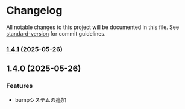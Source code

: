 # Changelog

All notable changes to this project will be documented in this file. See [standard-version](https://github.com/conventional-changelog/standard-version) for commit guidelines.

### [1.4.1](https://github.com/dimgraycat/jro-tools-plus/compare/v1.4.0...v1.4.1) (2025-05-26)

## 1.4.0 (2025-05-26)


### Features

* bumpシステムの追加